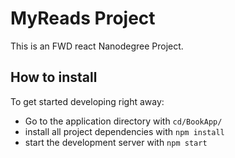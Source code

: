# MyReads Project

This is an FWD react Nanodegree Project.


## How to install

To get started developing right away:
- Go to the application directory with `cd/BookApp/`
- install all project dependencies with `npm install`
- start the development server with `npm start`
